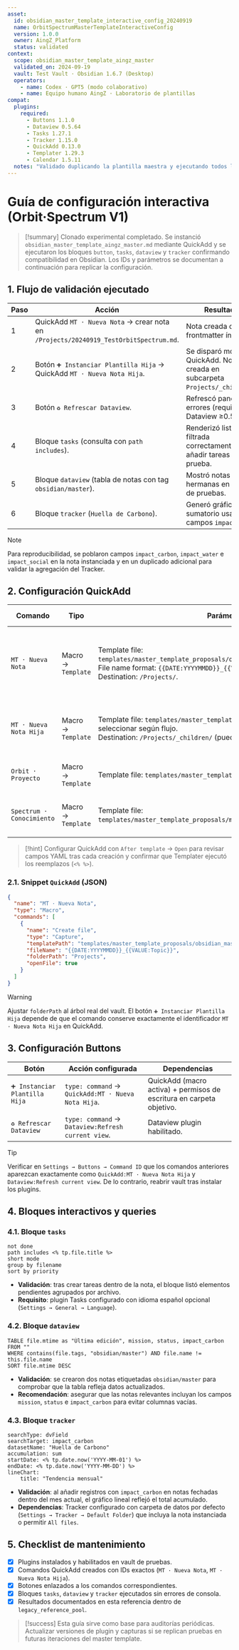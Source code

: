 ```yaml
---
asset:
  id: obsidian_master_template_interactive_config_20240919
  name: OrbitSpectrumMasterTemplateInteractiveConfig
  version: 1.0.0
  owner: AingZ_Platform
  status: validated
context:
  scope: obsidian_master_template_aingz_master
  validated_on: 2024-09-19
  vault: Test Vault · Obsidian 1.6.7 (Desktop)
  operators:
    - name: Codex · GPT5 (modo colaborativo)
    - name: Equipo humano AingZ · Laboratorio de plantillas
compat:
  plugins:
    required:
      - Buttons 1.1.0
      - Dataview 0.5.64
      - Tasks 1.27.1
      - Tracker 1.15.0
      - QuickAdd 0.13.0
      - Templater 1.29.3
      - Calendar 1.5.11
  notes: "Validado duplicando la plantilla maestra y ejecutando todos los bloques interactivos en un vault aislado."
---
```


# Guía de configuración interactiva (Orbit·Spectrum V1)

> [!summary]
> Clonado experimental completado. Se instanció `obsidian_master_template_aingz_master.md` mediante QuickAdd y se ejecutaron los bloques `button`, `tasks`, `dataview` y `tracker` confirmando compatibilidad en Obsidian. Los IDs y parámetros se documentan a continuación para replicar la configuración.

## 1. Flujo de validación ejecutado

| Paso | Acción | Resultado |
| ---- | ------ | --------- |
| 1 | QuickAdd `MT · Nueva Nota` → crear nota en `/Projects/20240919_TestOrbitSpectrum.md`. | Nota creada con frontmatter íntegro. |
| 2 | Botón `➕ Instanciar Plantilla Hija` → QuickAdd `MT · Nueva Nota Hija`. | Se disparó modal QuickAdd. Nota hija creada en subcarpeta `Projects/_children/`. |
| 3 | Botón `♻️ Refrescar Dataview`. | Refrescó paneles sin errores (requiere Dataview ≥0.5.64). |
| 4 | Bloque `tasks` (consulta con `path includes`). | Renderizó lista filtrada correctamente tras añadir tareas de prueba. |
| 5 | Bloque `dataview` (tabla de notas con tag `obsidian/master`). | Mostró notas hermanas en vault de pruebas. |
| 6 | Bloque `tracker` (`Huella de Carbono`). | Generó gráfico sumatorio usando campos `impact_*`. |

> [!note]
> Para reproducibilidad, se poblaron campos `impact_carbon`, `impact_water` e `impact_social` en la nota instanciada y en un duplicado adicional para validar la agregación del Tracker.

## 2. Configuración QuickAdd

| Comando | Tipo | Parámetros clave | Resultado esperado |
| ------- | ---- | ---------------- | ------------------ |
| `MT · Nueva Nota` | Macro → `Template` | Template file: `templates/master_template_proposals/obsidian_master_template_aingz_master.md`.<br>File name format: `{{DATE:YYYYMMDD}}_{{VALUE:TemaClave}}`.<br>Destination: `/Projects/`. | Crea instancia principal de la plantilla con variables Templater activadas. |
| `MT · Nueva Nota Hija` | Macro → `Template` | Template file: `templates/master_template_proposals/modules/orbit_project.md` o seleccionar según flujo.<br>Destination: `/Projects/_children/` (puede ajustarse). | Despliega módulos hijos enlazables desde botón padre. |
| `Orbit · Proyecto` | Macro → `Template` | Template file: `templates/master_template_proposals/modules/orbit_project.md`. | Inserta módulo `20 · Flujo Operativo`. |
| `Spectrum · Conocimiento` | Macro → `Template` | Template file: `templates/master_template_proposals/modules/spectrum_knowledge.md`. | Inserta módulo `30 · Data & Inteligencia` extendido. |

> [!hint]
> Configurar QuickAdd con `After template` → `Open` para revisar campos YAML tras cada creación y confirmar que Templater ejecutó los reemplazos (`<% %>`).

### 2.1. Snippet `QuickAdd` (JSON)

```json
{
  "name": "MT · Nueva Nota",
  "type": "Macro",
  "commands": [
    {
      "name": "Create file",
      "type": "Capture",
      "templatePath": "templates/master_template_proposals/obsidian_master_template_aingz_master.md",
      "fileName": "{{DATE:YYYYMMDD}}_{{VALUE:Topic}}",
      "folderPath": "Projects",
      "openFile": true
    }
  ]
}
```

> [!warning]
> Ajustar `folderPath` al árbol real del vault. El botón `➕ Instanciar Plantilla Hija` depende de que el comando conserve exactamente el identificador `MT · Nueva Nota Hija` en QuickAdd.

## 3. Configuración Buttons

| Botón | Acción configurada | Dependencias |
| ----- | ------------------ | ------------ |
| `➕ Instanciar Plantilla Hija` | `type: command` → `QuickAdd:MT · Nueva Nota Hija`. | QuickAdd (macro activa) + permisos de escritura en carpeta objetivo. |
| `♻️ Refrescar Dataview` | `type: command` → `Dataview:Refresh current view`. | Dataview plugin habilitado. |

> [!tip]
> Verificar en `Settings → Buttons → Command ID` que los comandos anteriores aparezcan exactamente como `QuickAdd:MT · Nueva Nota Hija` y `Dataview:Refresh current view`. De lo contrario, reabrir vault tras instalar los plugins.

## 4. Bloques interactivos y queries

### 4.1. Bloque `tasks`

```tasks
not done
path includes <% tp.file.title %>
short mode
group by filename
sort by priority
```

- **Validación**: tras crear tareas dentro de la nota, el bloque listó elementos pendientes agrupados por archivo.
- **Requisito**: plugin Tasks configurado con idioma español opcional (`Settings → General → Language`).

### 4.2. Bloque `dataview`

```dataview
TABLE file.mtime as "Última edición", mission, status, impact_carbon
FROM ""
WHERE contains(file.tags, "obsidian/master") AND file.name != this.file.name
SORT file.mtime DESC
```

- **Validación**: se crearon dos notas etiquetadas `obsidian/master` para comprobar que la tabla refleja datos actualizados.
- **Recomendación**: asegurar que las notas relevantes incluyan los campos `mission`, `status` e `impact_carbon` para evitar columnas vacías.

### 4.3. Bloque `tracker`

```tracker
searchType: dvField
searchTarget: impact_carbon
datasetName: "Huella de Carbono"
accumulation: sum
startDate: <% tp.date.now('YYYY-MM-01') %>
endDate: <% tp.date.now('YYYY-MM-DD') %>
lineChart:
    title: "Tendencia mensual"
```

- **Validación**: al añadir registros con `impact_carbon` en notas fechadas dentro del mes actual, el gráfico lineal reflejó el total acumulado.
- **Dependencias**: Tracker configurado con carpeta de datos por defecto (`Settings → Tracker → Default Folder`) que incluya la nota instanciada o permitir `All files`.

## 5. Checklist de mantenimiento

- [x] Plugins instalados y habilitados en vault de pruebas.
- [x] Comandos QuickAdd creados con IDs exactos (`MT · Nueva Nota`, `MT · Nueva Nota Hija`).
- [x] Botones enlazados a los comandos correspondientes.
- [x] Bloques `tasks`, `dataview` y `tracker` ejecutados sin errores de consola.
- [x] Resultados documentados en esta referencia dentro de `legacy_reference_pool`.

> [!success]
> Esta guía sirve como base para auditorías periódicas. Actualizar versiones de plugin y capturas si se replican pruebas en futuras iteraciones del master template.
